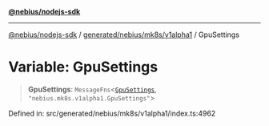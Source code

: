 [**@nebius/nodejs-sdk**](../../../../../README.md)

***

[@nebius/nodejs-sdk](../../../../../README.md) / [generated/nebius/mk8s/v1alpha1](../README.md) / GpuSettings

# Variable: GpuSettings

> **GpuSettings**: `MessageFns`\<[`GpuSettings`](../interfaces/GpuSettings.md), `"nebius.mk8s.v1alpha1.GpuSettings"`\>

Defined in: src/generated/nebius/mk8s/v1alpha1/index.ts:4962
